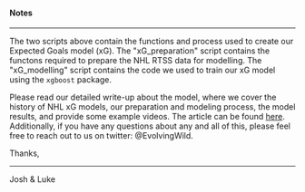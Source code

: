 #### Notes
***
The two scripts above contain the functions and process used to create our Expected Goals model (xG). The "xG_preparation" script contains the functons required to prepare the NHL RTSS data for modelling. The "xG_modelling" script contains the code we used to train our xG model using the `xgboost` package. 

Please read our detailed write-up about the model, where we cover the history of NHL xG models, our preparation and modeling process, the model results, and provide some example videos. The article can be found [here](http://rpubs.com/evolvingwild/395136). Additionally, if you have any questions about any and all of this, please feel free to reach out to us on twitter: @EvolvingWild. 


Thanks, 
***
Josh & Luke


